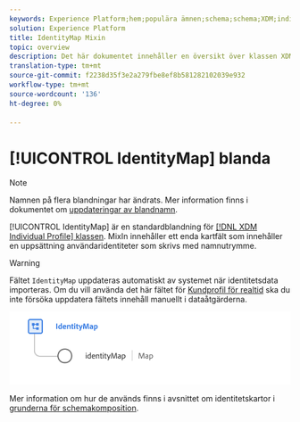 ```yaml
---
keywords: Experience Platform;hem;populära ämnen;schema;schema;XDM;individuell profil;fält;scheman;scheman;identityMap;identity map;identity map;Schema design;map;union schema;union schema
solution: Experience Platform
title: IdentityMap Mixin
topic: overview
description: Det här dokumentet innehåller en översikt över klassen XDM Individual Profile.
translation-type: tm+mt
source-git-commit: f2238d35f3e2a279fbe8ef8b581282102039e932
workflow-type: tm+mt
source-wordcount: '136'
ht-degree: 0%

---
```



# [!UICONTROL IdentityMap] blanda

>[!NOTE]
>
>Namnen på flera blandningar har ändrats. Mer information finns i dokumentet om [uppdateringar av blandnamn](../name-updates.md).

[!UICONTROL IdentityMap] är en standardblandning för  [[!DNL XDM Individual Profile] klassen](../../classes/individual-profile.md). MixIn innehåller ett enda kartfält som innehåller en uppsättning användaridentiteter som skrivs med namnutrymme.

>[!WARNING]
>
>Fältet `IdentityMap` uppdateras automatiskt av systemet när identitetsdata importeras. Om du vill använda det här fältet för [Kundprofil för realtid](../../../profile/home.md) ska du inte försöka uppdatera fältets innehåll manuellt i dataåtgärderna.

<img src="../../images/mixins/identitymap.png" width="600" /><br />

Mer information om hur de används finns i avsnittet om identitetskartor i [grunderna för schemakomposition](../../schema/composition.md#identityMap).